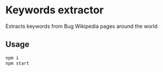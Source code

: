 # Keywords extractor

Extracts keywords from Bug Wikipedia pages around the world

## Usage

```bash
npm i
npm start
```
